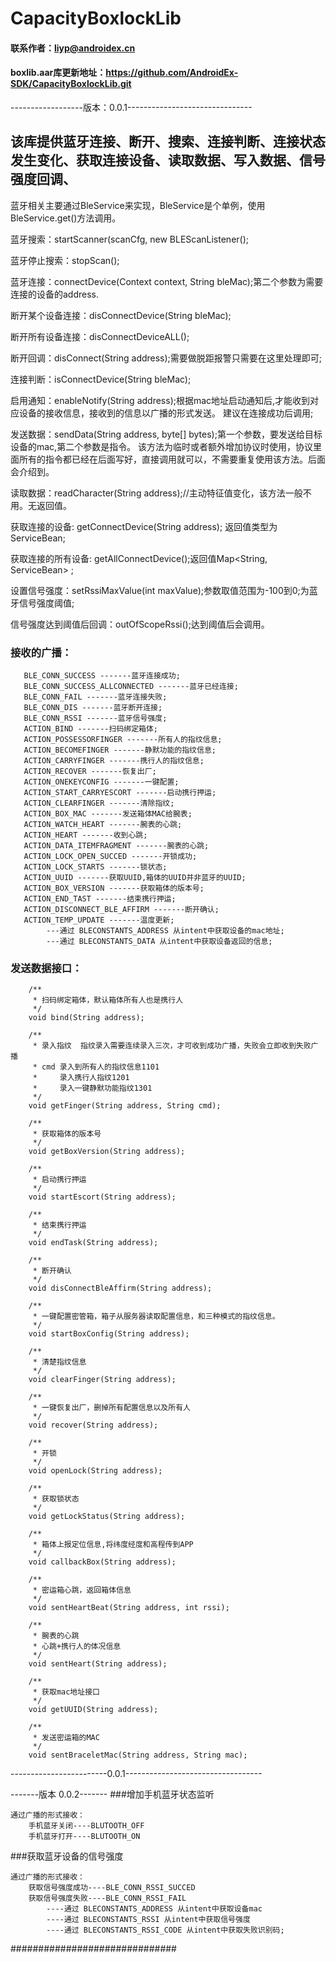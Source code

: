 # CapacityBoxlockLib

#### 联系作者：liyp@androidex.cn
#### boxlib.aar库更新地址：https://github.com/AndroidEx-SDK/CapacityBoxlockLib.git

------------------版本：0.0.1-------------------------------

## 该库提供蓝牙连接、断开、搜索、连接判断、连接状态发生变化、获取连接设备、读取数据、写入数据、信号强度回调、

蓝牙相关主要通过BleService来实现，BleService是个单例，使用BleService.get()方法调用。

蓝牙搜索：startScanner(scanCfg, new BLEScanListener();

蓝牙停止搜索：stopScan();

蓝牙连接：connectDevice(Context context, String bleMac);第二个参数为需要连接的设备的address.

断开某个设备连接：disConnectDevice(String bleMac);

断开所有设备连接：disConnectDeviceALL();

断开回调：disConnect(String address);需要做脱距报警只需要在这里处理即可;

连接判断：isConnectDevice(String bleMac);

启用通知：enableNotify(String address);根据mac地址启动通知后,才能收到对应设备的接收信息，接收到的信息以广播的形式发送。
        建议在连接成功后调用;

发送数据：sendData(String address, byte[] bytes);第一个参数，要发送给目标设备的mac,第二个参数是指令。
        该方法为临时或者额外增加协议时使用，协议里面所有的指令都已经在后面写好，直接调用就可以，不需要重复使用该方法。后面会介绍到。

读取数据：readCharacter(String address);//主动特征值变化，该方法一般不用。无返回值。

获取连接的设备: getConnectDevice(String address); 返回值类型为ServiceBean;

获取连接的所有设备: getAllConnectDevice();返回值Map<String, ServiceBean> ;

设置信号强度：setRssiMaxValue(int maxValue);参数取值范围为-100到0;为蓝牙信号强度阈值;

信号强度达到阈值后回调：outOfScopeRssi();达到阈值后会调用。

### 接收的广播：

       BLE_CONN_SUCCESS -------蓝牙连接成功;
       BLE_CONN_SUCCESS_ALLCONNECTED -------蓝牙已经连接;
       BLE_CONN_FAIL -------蓝牙连接失败;
       BLE_CONN_DIS -------蓝牙断开连接;
       BLE_CONN_RSSI -------蓝牙信号强度;
       ACTION_BIND -------扫码绑定箱体;
       ACTION_POSSESSORFINGER -------所有人的指纹信息;
       ACTION_BECOMEFINGER -------静默功能的指纹信息;
       ACTION_CARRYFINGER -------携行人的指纹信息;
       ACTION_RECOVER -------恢复出厂;
       ACTION_ONEKEYCONFIG -------一键配置;
       ACTION_START_CARRYESCORT -------启动携行押运;
       ACTION_CLEARFINGER -------清除指纹;
       ACTION_BOX_MAC -------发送箱体MAC给腕表;
       ACTION_WATCH_HEART -------腕表的心跳;
       ACTION_HEART -------收到心跳;
       ACTION_DATA_ITEMFRAGMENT -------腕表的心跳;
       ACTION_LOCK_OPEN_SUCCED -------开锁成功;
       ACTION_LOCK_STARTS -------锁状态;
       ACTION_UUID -------获取UUID,箱体的UUID并非蓝牙的UUID;
       ACTION_BOX_VERSION -------获取箱体的版本号;
       ACTION_END_TAST -------结束携行押运;
       ACTION_DISCONNECT_BLE_AFFIRM -------断开确认;
       ACTION_TEMP_UPDATE -------温度更新;
            ---通过 BLECONSTANTS_ADDRESS 从intent中获取设备的mac地址;
            ---通过 BLECONSTANTS_DATA 从intent中获取设备返回的信息;

### 发送数据接口：

        /**
         * 扫码绑定箱体，默认箱体所有人也是携行人
         */
        void bind(String address);

        /**
         * 录入指纹  指纹录入需要连续录入三次，才可收到成功广播，失败会立即收到失败广播
         * cmd 录入到所有人的指纹信息1101
         *     录入携行人指纹1201
         *     录入一键静默功能指纹1301
         */
        void getFinger(String address, String cmd);

        /**
         * 获取箱体的版本号
         */
        void getBoxVersion(String address);

        /**
         * 启动携行押运
         */
        void startEscort(String address);

        /**
         * 结束携行押运
         */
        void endTask(String address);

        /**
         * 断开确认
         */
        void disConnectBleAffirm(String address);

        /**
         * 一键配置密管箱，箱子从服务器读取配置信息，和三种模式的指纹信息。
         */
        void startBoxConfig(String address);

        /**
         * 清楚指纹信息
         */
        void clearFinger(String address);

        /**
         * 一键恢复出厂，删掉所有配置信息以及所有人
         */
        void recover(String address);

        /**
         * 开锁
         */
        void openLock(String address);

        /**
         * 获取锁状态
         */
        void getLockStatus(String address);

        /**
         * 箱体上报定位信息,将纬度经度和高程传到APP
         */
        void callbackBox(String address);

        /**
         * 密运箱心跳，返回箱体信息
         */
        void sentHeartBeat(String address, int rssi);

        /**
         * 腕表的心跳
         * 心跳+携行人的体况信息
         */
        void sentHeart(String address);

        /**
         * 获取mac地址接口
         */
        void getUUID(String address);

        /**
         * 发送密运箱的MAC
         */
        void sentBraceletMac(String address, String mac);
------------------------0.0.1----------------------------------

-------版本 0.0.2-------
###增加手机蓝牙状态监听

    通过广播的形式接收：
        手机蓝牙关闭----BLUTOOTH_OFF
        手机蓝牙打开----BLUTOOTH_ON

###获取蓝牙设备的信号强度

    通过广播的形式接收：
        获取信号强度成功----BLE_CONN_RSSI_SUCCED
        获取信号强度失败----BLE_CONN_RSSI_FAIL
            ----通过 BLECONSTANTS_ADDRESS 从intent中获取设备mac
            ----通过 BLECONSTANTS_RSSI 从intent中获取信号强度
            ----通过 BLECONSTANTS_RSSI_CODE 从intent中获取失败识别码;

##############################










